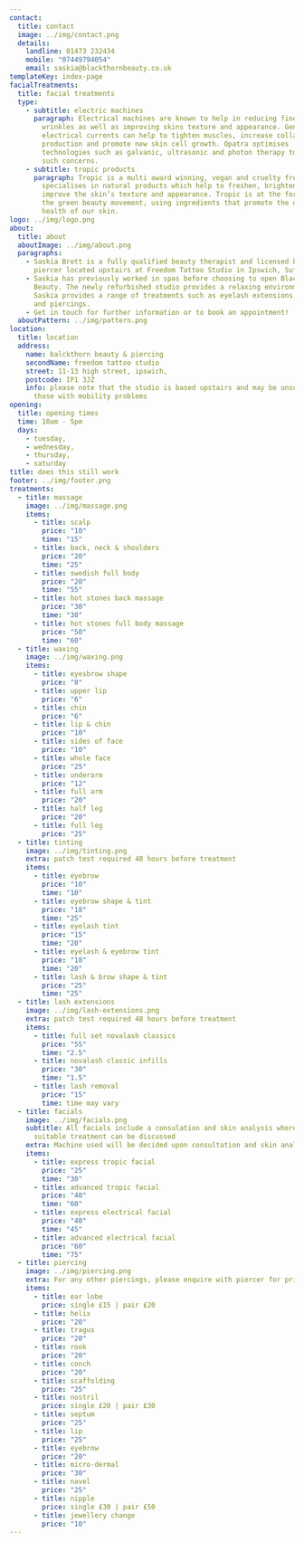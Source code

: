 ```yaml
---
contact:
  title: contact
  image: ../img/contact.png
  details:
    landline: 01473 232434
    mobile: "07449794054"
    email: saskia@blackthornbeauty.co.uk
templateKey: index-page
facialTreatments:
  title: facial treatments
  type:
    - subtitle: electric machines
      paragraph: Electrical machines are known to help in reducing fine lines and
        wrinkles as well as improving skins texture and appearance. Gentle
        electrical currents can help to tighten muscles, increase collagen
        production and promote new skin cell growth. Opatra optimises
        technologies such as galvanic, ultrasonic and photon therapy to treat
        such concerns.
    - subtitle: tropic products
      paragraph: Tropic is a multi award winning, vegan and cruelty free brand which
        specialises in natural products which help to freshen, brighten and
        improve the skin’s texture and appearance. Tropic is at the forefront of
        the green beauty movement, using ingredients that promote the overall
        health of our skin.
logo: ../img/logo.png
about:
  title: about
  aboutImage: ../img/about.png
  paragraphs:
    - Saskia Brett is a fully qualified beauty therapist and licensed body
      piercer located upstairs at Freedom Tattoo Studio in Ipswich, Suffolk.
    - Saskia has previously worked in spas before choosing to open Blackthorn
      Beauty. The newly refurbished studio provides a relaxing environment where
      Saskia provides a range of treatments such as eyelash extensions, massage
      and piercings.
    - Get in touch for further information or to book an appointment!
  aboutPattern: ../img/pattern.png
location:
  title: location
  address:
    name: balckthorn beauty & piercing
    secondName: freedom tattoo studio
    street: 11-13 high street, ipswich,
    postcode: IP1 3JZ
    info: please note that the studio is based upstairs and may be unsuitale for
      those with mobility problems
opening:
  title: opening times
  time: 10am - 5pm
  days:
    - tuesday,
    - wednesday,
    - thursday,
    - saturday
title: does this still work
footer: ../img/footer.png
treatments:
  - title: massage
    image: ../img/massage.png
    items:
      - title: scalp
        price: "10"
        time: "15"
      - title: back, neck & shoulders
        price: "20"
        time: "25"
      - title: swedish full body
        price: "20"
        time: "55"
      - title: hot stones back massage
        price: "30"
        time: "30"
      - title: hot stones full body massage
        price: "50"
        time: "60"
  - title: waxing
    image: ../img/waxing.png
    items:
      - title: eyesbrow shape
        price: "8"
      - title: upper lip
        price: "6"
      - title: chin
        price: "6"
      - title: lip & chin
        price: "10"
      - title: sides of face
        price: "10"
      - title: whole face
        price: "25"
      - title: underarm
        price: "12"
      - title: full arm
        price: "20"
      - title: half leg
        price: "20"
      - title: full leg
        price: "25"
  - title: tinting
    image: ../img/tinting.png
    extra: patch test required 48 hours before treatment
    items:
      - title: eyebrow
        price: "10"
        time: "10"
      - title: eyebrow shape & tint
        price: "18"
        time: "25"
      - title: eyelash tint
        price: "15"
        time: "20"
      - title: eyelash & eyebrow tint
        price: "18"
        time: "20"
      - title: lash & brow shape & tint
        price: "25"
        time: "25"
  - title: lash extensions
    image: ../img/lash-extensions.png
    extra: patch test required 48 hours before treatment
    items:
      - title: full set novalash classics
        price: "55"
        time: "2.5"
      - title: novalash classic infills
        price: "30"
        time: "1.5"
      - title: lash removal
        price: "15"
        time: time may vary
  - title: facials
    image: ../img/facials.png
    subtitle: All facials include a consulation and skin analysis where the most
      suitable treatment can be discussed
    extra: Machine used will be decided upon consultation and skin analysis
    items:
      - title: express tropic facial
        price: "25"
        time: "30"
      - title: advanced tropic facial
        price: "40"
        time: "60"
      - title: express electrical facial
        price: "40"
        time: "45"
      - title: advanced electrical facial
        price: "60"
        time: "75"
  - title: piercing
    image: ../img/piercing.png
    extra: For any other piercings, please enquire with piercer for prices.
    items:
      - title: ear lobe
        price: single £15 | pair £20
      - title: helix
        price: "20"
      - title: tragus
        price: "20"
      - title: rook
        price: "20"
      - title: conch
        price: "20"
      - title: scaffolding
        price: "25"
      - title: nostril
        price: single £20 | pair £30
      - title: septum
        price: "25"
      - title: lip
        price: "25"
      - title: eyebrow
        price: "20"
      - title: micro-dermal
        price: "30"
      - title: navel
        price: "25"
      - title: nipple
        price: single £30 | pair £50
      - title: jewellery change
        price: "10"
---
```

